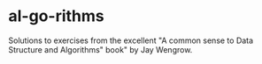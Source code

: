 # al-go-rithms

Solutions to exercises from the excellent "A common sense to Data Structure and Algorithms" book" by Jay Wengrow.
